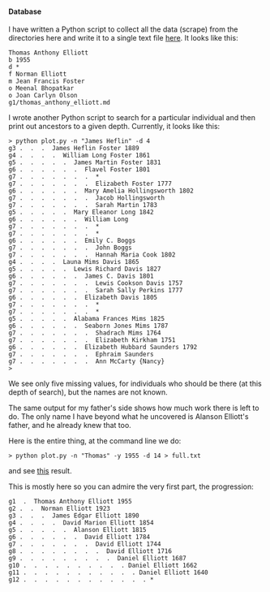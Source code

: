 #### Database

I have written a Python script to collect all the data (scrape) from the directories here and write it to a single text file [here](../database/db.txt).  It looks like this:

```
Thomas Anthony Elliott
b 1955
d *
f Norman Elliott
m Jean Francis Foster
o Meenal Bhopatkar
o Joan Carlyn Olson
g1/thomas_anthony_elliott.md
```

I wrote another Python script to search for a particular individual and then print out ancestors to a given depth.  Currently, it looks like this:

```
> python plot.py -n "James Heflin" -d 4
g3 .  .  .  James Heflin Foster 1889
g4 .  .  .  .  William Long Foster 1861
g5 .  .  .  .  .  James Martin Foster 1831
g6 .  .  .  .  .  .  Flavel Foster 1801
g7 .  .  .  .  .  .  .  *
g7 .  .  .  .  .  .  .  Elizabeth Foster 1777
g6 .  .  .  .  .  .  Mary Amelia Hollingsworth 1802
g7 .  .  .  .  .  .  .  Jacob Hollingsworth
g7 .  .  .  .  .  .  .  Sarah Martin 1783
g5 .  .  .  .  .  Mary Eleanor Long 1842
g6 .  .  .  .  .  .  William Long
g7 .  .  .  .  .  .  .  *
g7 .  .  .  .  .  .  .  *
g6 .  .  .  .  .  .  Emily C. Boggs
g7 .  .  .  .  .  .  .  John Boggs
g7 .  .  .  .  .  .  .  Hannah Maria Cook 1802
g4 .  .  .  .  Launa Mims Davis 1865
g5 .  .  .  .  .  Lewis Richard Davis 1827
g6 .  .  .  .  .  .  James C. Davis 1801
g7 .  .  .  .  .  .  .  Lewis Cookson Davis 1757
g7 .  .  .  .  .  .  .  Sarah Sally Perkins 1777
g6 .  .  .  .  .  .  Elizabeth Davis 1805
g7 .  .  .  .  .  .  .  *
g7 .  .  .  .  .  .  .  *
g5 .  .  .  .  .  Alabama Frances Mims 1825
g6 .  .  .  .  .  .  Seaborn Jones Mims 1787
g7 .  .  .  .  .  .  .  Shadrach Mims 1764
g7 .  .  .  .  .  .  .  Elizabeth Kirkham 1751
g6 .  .  .  .  .  .  Elizabeth Hubbard Saunders 1792
g7 .  .  .  .  .  .  .  Ephraim Saunders
g7 .  .  .  .  .  .  .  Ann McCarty {Nancy}
>
```

We see only five missing values, for individuals who should be there (at this depth of search), but the names are not known.

The same output for my father's side shows how much work there is left to do.  The only name I have beyond what he uncovered is Alanson Elliott's father, and he already knew that too.

Here is the entire thing, at the command line we do:

```
> python plot.py -n "Thomas" -y 1955 -d 14 > full.txt
```

and see [this](../trees/full.txt) result.

This is mostly here so you can admire the very first part, the progression:

```
g1  .  Thomas Anthony Elliott 1955
g2 .  .  Norman Elliott 1923
g3 .  .  .  James Edgar Elliott 1890
g4 .  .  .  .  David Marion Elliott 1854
g5 .  .  .  .  .  Alanson Elliott 1815
g6 .  .  .  .  .  .  David Elliott 1784
g7 .  .  .  .  .  .  .  David Elliott 1744
g8 .  .  .  .  .  .  .  .  David Elliott 1716
g9 .  .  .  .  .  .  .  .  .  Daniel Elliott 1687
g10 .  .  .  .  .  .  .  .  .  . Daniel Elliott 1662
g11 .  .  .  .  .  .  .  .  .  .  . Daniel Elliott 1640
g12 .  .  .  .  .  .  .  .  .  .  .  . *
```